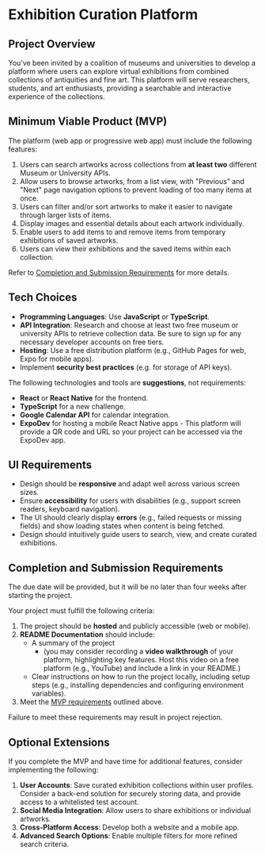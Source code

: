 # Exhibition Curation Platform

## Project Overview

You’ve been invited by a coalition of museums and universities to develop a platform where users can explore virtual exhibitions from combined collections of antiquities and fine art. This platform will serve researchers, students, and art enthusiasts, providing a searchable and interactive experience of the collections.

## Minimum Viable Product (MVP)

The platform (web app or progressive web app) must include the following features:

1. Users can search artworks across collections from **at least two** different Museum or University APIs.
2. Allow users to browse artworks, from a list view, with "Previous" and "Next" page navigation options to prevent loading of too many items at once.
3. Users can filter and/or sort artworks to make it easier to navigate through larger lists of items.
4. Display images and essential details about each artwork individually.
5. Enable users to add items to and remove items from temporary exhibitions of saved artworks.
6. Users can view their exhibitions and the saved items within each collection.

Refer to [Completion and Submission Requirements](#completion-and-submission-requirements) for more details.

## Tech Choices

- **Programming Languages**: Use **JavaScript** or **TypeScript**.
- **API Integration**: Research and choose at least two free museum or university APIs to retrieve collection data. Be sure to sign up for any necessary developer accounts on free tiers.
- **Hosting**: Use a free distribution platform (e.g., GitHub Pages for web, Expo for mobile apps).
- Implement **security best practices** (e.g. for storage of API keys).

The following technologies and tools are **suggestions**, not requirements:

- **React** or **React Native** for the frontend.
- **TypeScript** for a new challenge.
- **Google Calendar API** for calendar integration.
- **ExpoDev** for hosting a mobile React Native apps - This platform will provide a QR code and URL so your project can be accessed via the ExpoDev app.

## UI Requirements

- Design should be **responsive** and adapt well across various screen sizes.
- Ensure **accessibility** for users with disabilities (e.g., support screen readers, keyboard navigation).
- The UI should clearly display **errors** (e.g., failed requests or missing fields) and show loading states when content is being fetched.
- Design should intuitively guide users to search, view, and create curated exhibitions.

## Completion and Submission Requirements

The due date will be provided, but it will be no later than four weeks after starting the project.

Your project must fulfill the following criteria:

1. The project should be **hosted** and publicly accessible (web or mobile).
2. **README Documentation** should include:
   - A summary of the project
     - (you may consider recording a **video walkthrough** of your platform, highlighting key features. Host this video on a free platform (e.g., YouTube) and include a link in your README.)
   - Clear instructions on how to run the project locally, including setup steps (e.g., installing dependencies and configuring environment variables).
3. Meet the [MVP requirements](#minimum-viable-product-mvp) outlined above.

Failure to meet these requirements may result in project rejection.

## Optional Extensions

If you complete the MVP and have time for additional features, consider implementing the following:

1. **User Accounts**: Save curated exhibition collections within user profiles. Consider a back-end solution for securely storing data, and provide access to a whitelisted test account.
2. **Social Media Integration**: Allow users to share exhibitions or individual artworks.
3. **Cross-Platform Access**: Develop both a website and a mobile app.
4. **Advanced Search Options**: Enable multiple filters for more refined search criteria.